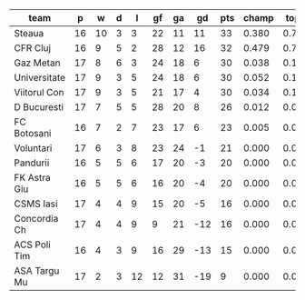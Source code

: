 |     team     | p  | w  | d | l  | gf | ga | gd  | pts | champ | top2  | top3  | top4  |  5-7  | bot4  | bot3  | bot2  |
|--------------|----|----|---|----|----|----|-----|-----|-------|-------|-------|-------|-------|-------|-------|-------|
| Steaua       | 16 | 10 | 3 |  3 | 22 | 11 |  11 |  33 | 0.380 | 0.701 | 0.860 | 0.936 | 0.063 | 0.000 | 0.000 | 0.000|
| CFR Cluj     | 16 |  9 | 5 |  2 | 28 | 12 |  16 |  32 | 0.479 | 0.754 | 0.883 | 0.949 | 0.049 | 0.000 | 0.000 | 0.000|
| Gaz Metan    | 17 |  8 | 6 |  3 | 24 | 18 |   6 |  30 | 0.038 | 0.142 | 0.302 | 0.498 | 0.429 | 0.001 | 0.000 | 0.000|
| Universitate | 17 |  9 | 3 |  5 | 24 | 18 |   6 |  30 | 0.052 | 0.180 | 0.374 | 0.564 | 0.393 | 0.000 | 0.000 | 0.000|
| Viitorul Con | 17 |  9 | 3 |  5 | 21 | 17 |   4 |  30 | 0.034 | 0.134 | 0.322 | 0.523 | 0.420 | 0.001 | 0.000 | 0.000|
| D Bucuresti  | 17 |  7 | 5 |  5 | 28 | 20 |   8 |  26 | 0.012 | 0.062 | 0.171 | 0.328 | 0.538 | 0.004 | 0.001 | 0.000|
| FC Botosani  | 16 |  7 | 2 |  7 | 23 | 17 |   6 |  23 | 0.005 | 0.026 | 0.077 | 0.162 | 0.519 | 0.023 | 0.006 | 0.001|
| Voluntari    | 17 |  6 | 3 |  8 | 23 | 24 |  -1 |  21 | 0.000 | 0.001 | 0.003 | 0.011 | 0.183 | 0.194 | 0.076 | 0.018|
| Pandurii     | 16 |  5 | 5 |  6 | 17 | 20 |  -3 |  20 | 0.000 | 0.001 | 0.004 | 0.013 | 0.168 | 0.216 | 0.089 | 0.027|
| FK Astra Giu | 16 |  5 | 5 |  6 | 16 | 20 |  -4 |  20 | 0.000 | 0.001 | 0.006 | 0.018 | 0.209 | 0.167 | 0.068 | 0.018|
| CSMS Iasi    | 17 |  4 | 4 |  9 | 15 | 20 |  -5 |  16 | 0.000 | 0.000 | 0.000 | 0.000 | 0.012 | 0.758 | 0.529 | 0.268|
| Concordia Ch | 17 |  4 | 4 |  9 |  9 | 21 | -12 |  16 | 0.000 | 0.000 | 0.000 | 0.000 | 0.010 | 0.805 | 0.597 | 0.318|
| ACS Poli Tim | 16 |  4 | 3 |  9 | 16 | 29 | -13 |  15 | 0.000 | 0.000 | 0.000 | 0.000 | 0.009 | 0.833 | 0.641 | 0.385|
| ASA Targu Mu | 17 |  2 | 3 | 12 | 12 | 31 | -19 |   9 | 0.000 | 0.000 | 0.000 | 0.000 | 0.000 | 0.998 | 0.993 | 0.967|
